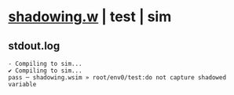 # [shadowing.w](../../../../examples/tests/valid/shadowing.w) | test | sim

## stdout.log
```log
- Compiling to sim...
✔ Compiling to sim...
pass ─ shadowing.wsim » root/env0/test:do not capture shadowed variable
```


